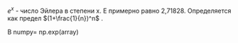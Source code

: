 $e^x$ - число Эйлера в степени x.
E примерно равно 2,71828.
Определяется как предел $(1+\frac{1}{n})^n$ .

В numpy= np.exp(array)